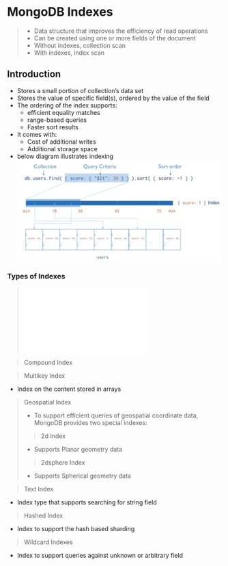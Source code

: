 # MongoDB Indexes

> - Data structure that improves the efficiency of read operations
> - Can be created using one or more fields of the document
> - Without indexes, collection scan
> - With indexes, index scan

## Introduction
- Stores a small portion of collection’s data set
- Stores the value of specific field(s), ordered by the value of the field
- The ordering of the index supports:
  - efficient equality matches
  - range-based queries
  - Faster sort results
- It comes with:
  - Cost of additional writes
  - Additional storage space
- below diagram illustrates indexing    
![Example](mongoIndex.JPG)

### Types of Indexes
> ![Single Field Index](single-field-index.md)
  
> Compound Index

> Multikey Index
  - Index on the content stored in arrays
    
> Geospatial Index
> - To support efficient queries of geospatial coordinate data, MongoDB provides two special indexes:
>> 2d Index
>  - Supports Planar geometry data
>> 2dsphere Index
>  - Supports Spherical geometry data

> Text Index
  - Index type that supports searching for string field
> Hashed Index
  - Index to support the hash based sharding
> Wildcard Indexes
  - Index to support queries against unknown or arbitrary field
